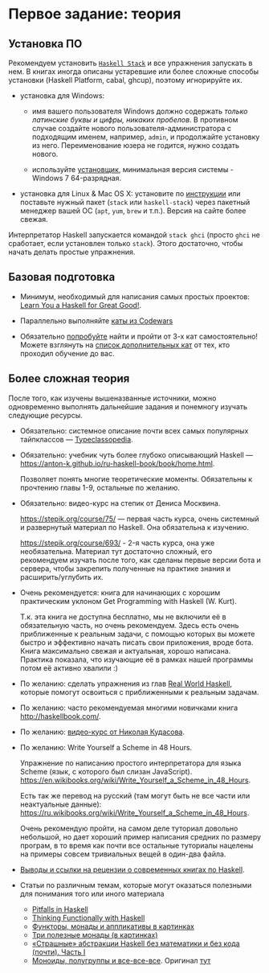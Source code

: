 # Первое задание: теория

## Установка ПО


Рекомендуем установить [`Haskell Stack`][haskell-stack] и все упражнения
запускать в нем. В книгах иногда описаны устаревшие или более сложные способы
установки (Haskell Platform, cabal, ghcup), поэтому игнорируйте их.

- установка для Windows:

  - имя вашего пользователя Windows должно содержать _только латинские буквы и
    цифры, никаких пробелов_. В противном случае создайте нового
    пользователя-администратора с подходящим именем, например, `admin`, и
    продолжайте установку из него. Переименование юзера не годится, нужно
    создать нового.

  - используйте
    [установщик](https://get.haskellstack.org/stable/windows-x86_64-installer.exe),
    минимальная версия системы - Windows 7 64-разрядная.

- установка для Linux & Mac OS X: установите по [инструкции][haskell-stack] или
  поставьте нужный пакет (`stack` или `haskell-stack`) через пакетный менеджер
  вашей ОС (`apt`, `yum`, `brew` и т.п.). Версия на сайте более свежая.

Интерпретатор Haskell запускается командой `stack ghci` (просто `ghci` не
сработает, если установлен только `stack`). Этого достаточно, чтобы начать
делать простые упражнения.


[haskell-stack]: https://docs.haskellstack.org/en/stable/README/


## Базовая подготовка


- Минимум, необходимый для написания самых простых проектов: [Learn You a Haskell for Great Good!](http://learnyouahaskell.com/chapters).

- Параллельно выполняйте [каты из Codewars](basic-katas.md)

- Обязательно [попробуйте](https://www.codewars.com/kata/search/haskell) найти и
  пройти от 3-х кат самостоятельно! Можете взглянуть на [список дополнительных
  кат](optional-katas.md) от тех, кто проходил обучение до вас.


## Более сложная теория


После того, как изучены вышеназванные источники, можно одновременно выполнять
дальнейшие задания и понемногу изучать следующие ресурсы.

- Обязательно: системное описание почти всех самых популярных тайпклассов —
  [Typeclassopedia](https://wiki.haskell.org/Typeclassopedia).

- Обязательно: учебник чуть более глубоко описывающий Haskell —
  <https://anton-k.github.io/ru-haskell-book/book/home.html>.

  Позволяет понять многие теоретические моменты. Обязательны к прочтению
  главы 1-9, остальные по желанию.

- Обязательно: видео-курс на степик от Дениса Москвина.

  https://stepik.org/course/75/ — первая часть курса, очень системный и
  развернутый материал по Haskell. Она обязательна к изучению.

  https://stepik.org/course/693/ - 2-я часть курса, она уже необязательна.
  Материал тут достаточно сложный, его рекомендуем изучать после того, как
  сделаны первые версии бота и сервера, чтобы закрепить полученные на
  практике знания и расширить/углубить их.

- Очень рекомендуется: книга для начинающих с хорошим практическим уклоном
  Get Programming with Haskell (W. Kurt).

  Т.к. эта книга не доступна бесплатно, мы не включили её в обязательную
  часть, но очень рекомендуем. Здесь есть очень приближенные к реальным
  задачи, с помощью которых вы можете быстро и эффективно начать писать свои
  приложения, вроде бота. Книга максимально свежая и актуальная, хорошо
  написана. Практика показала, что изучающие её в рамках нашей программы
  потом её активно хвалили :)

- По желанию: сделать упражнения из глав [Real World
  Haskell](http://book.realworldhaskell.org/), которые помогут освоиться с
  приближенными к реальным задачам.

- По желанию: часто рекомендуемая многими новичками книга
  <http://haskellbook.com/>.

- По желанию: [видео-курс от Николая
  Кудасова](https://www.youtube.com/watch?v=jNQVa5INdDk&list=PLov3NSwpY86cfkfXyVroSZkHemxoAdnrd&index=1).

- По желанию: Write Yourself a Scheme in 48 Hours.

  Упражнение по написанию простого интерпретатора для языка Scheme (язык, с которого был слизан JavaScript).
  <https://en.wikibooks.org/wiki/Write_Yourself_a_Scheme_in_48_Hours>.

  Есть так же перевод на русский (там могут быть не все части или
  неактуальные данные):
  <https://ru.wikibooks.org/wiki/Write_Yourself_a_Scheme_in_48_Hours>.

  Очень рекомендую пройти, на самом деле туториал довольно небольшой, но
  дает хороший пример написания средних по размеру програм, в то время как
  почти все остальные туториалы нацелены на примеры совсем тривиальных вещей
  в один-два файла.

- [Выводы и ссылки на рецензии о современных книгах по Haskell](https://medium.com/@_bravit/книги-по-программированию-на-haskell-выводы-712c1f5b7749).

- Статьи по различным темам, которые могут оказаться полезными для понимания
  того или иного материала

  - [Pitfalls in Haskell](http://web.archive.org/web/20150505013645/http://users.jyu.fi:80/~sapekiis/haskell-pitfalls/)
  - [Thinking Functionally with Haskell](https://pragprog.com/magazines/2012-09/thinking-functionally-with-haskell)
  - [Функторы, монады и аппликативы в картинках](https://habr.com/post/183150/)
  - [Три полезные монады (в картинках)](https://habr.com/post/184722/)
  - [«Страшные» абстракции Haskell без математики и без кода (почти). Часть I](https://habr.com/post/272115/)
  - [Моноиды, полугруппы и все-все-все](https://habr.com/company/jugru/blog/340178/). Оригинал [тут](http://blog.ploeh.dk/2017/10/04/from-design-patterns-to-category-theory/)
